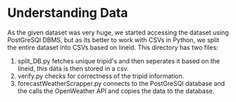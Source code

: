 # Understanding Data
As the given dataset was very huge, we started accessing the dataset using PostGreSQl DBMS, but as its better to work with CSVs in Python, we split the entire dataset into CSVs based on lineid. This directory has two files:
1. split_DB.py fetches unique tripid's and then seperates it based on the lineid, this data is then stored in a csv.
2. verify.py checks for correctness of the tripid information.
3. forecastWeatherScrapper.py connects to the PostGreSQl database and the calls the OpenWeather API and copies the data to the database.
